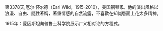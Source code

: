 第3378天,厄尔·怀尔德（Earl Wild，1915-2010），美国钢琴家。他的演出風格以浪漫、自由、隨性著稱，著重情感的自然流露，不喜歡在知識層面上花太多精神。
 

1915年：愛因斯坦向普鲁士科学院展示广义相对论的方程式。
